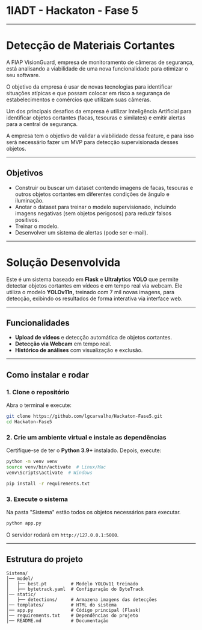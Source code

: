 # 1IADT - Hackaton - Fase 5

---

# Detecção de Materiais Cortantes

A FIAP VisionGuard, empresa de monitoramento de câmeras de segurança, está analisando a viabilidade de uma nova funcionalidade para otimizar o seu software.

O objetivo da empresa é usar de novas tecnologias para identificar situações atípicas e que possam colocar em risco a segurança de estabelecimentos e comércios que utilizam suas câmeras.

Um dos principais desafios da empresa é utilizar Inteligência Artificial para identificar objetos cortantes (facas, tesouras e similates) e emitir alertas para a central de segurança.

A empresa tem o objetivo de validar a viabilidade dessa feature, e para isso será necessário fazer um MVP para detecção supervisionada desses objetos.

---

## Objetivos

* Construir ou buscar um dataset contendo imagens de facas, tesouras e outros objetos cortantes em diferentes condições de ângulo e iluminação.
* Anotar o dataset para treinar o modelo supervisionado, incluindo imagens negativas (sem objetos perigosos) para reduzir falsos positivos.
* Treinar o modelo.
* Desenvolver um sistema de alertas (pode ser e-mail).

---

# Solução Desenvolvida

Este é um sistema baseado em **Flask** e **Ultralytics** **YOLO** que permite detectar objetos cortantes em vídeos e em tempo real via webcam. Ele utiliza o modelo **YOLOv11n,** treinado com 7 mil novas imagens, para detecção, exibindo os resultados de forma interativa via interface web.

---

## Funcionalidades

* **Upload de vídeos** e detecção automática de objetos cortantes.
* **Detecção via Webcam** em tempo real.
* **Histórico de análises** com visualização e exclusão.

---

## Como instalar e rodar

### 1. Clone o repositório

Abra o terminal e execute:

```bash
git clone https://github.com/lgcarvalho/Hackaton-Fase5.git
cd Hackaton-Fase5
```

### 2. Crie um ambiente virtual e instale as dependências

Certifique-se de ter o **Python 3.9+** instalado. Depois, execute:

```bash
python -m venv venv
source venv/bin/activate  # Linux/Mac
venv\Scripts\activate  # Windows

pip install -r requirements.txt
```

### 3.  Execute o sistema

Na pasta "Sistema" estão todos os objetos necessários para executar.

```bash
python app.py
```

O servidor rodará em `http://127.0.0.1:5000`.

---

## Estrutura do projeto

```
Sistema/
│── model/
│   ├── best.pt         # Modelo YOLOv11 treinado
│   ├── bytetrack.yaml  # Configuração do ByteTrack
│── static/
│   ├── detections/     # Armazena imagens das detecções
│── templates/          # HTML do sistema
│── app.py              # Código principal (Flask)
│── requirements.txt    # Dependências do projeto
│── README.md           # Documentação
```
